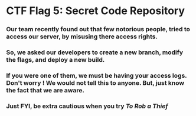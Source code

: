 
# CTF Flag 5: Secret Code Repository 

 
### Our team recently found out that few notorious people, tried to access our server, by misusing there access rights.
### So, we asked our developers to create a new branch, modify the flags, and deploy a new build.
### If you were one of them, we must be having your access logs. Don't worry ! We would not tell this to anyone. But, just know the fact that we are aware.
### Just FYI, be extra cautious when you try  *To Rob a Thief*
